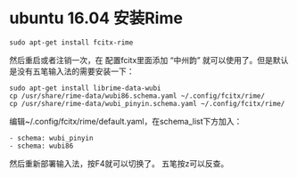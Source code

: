 # ubuntu 16.04 安装Rime

```
sudo apt-get install fcitx-rime
```

然后重启或者注销一次，在 配置fcitx里面添加 “中州韵” 就可以使用了。但是默认是没有五笔输入法的需要安装一下：

```
sudo apt-get install librime-data-wubi
cp /usr/share/rime-data/wubi86.schema.yaml ~/.config/fcitx/rime/
cp /usr/share/rime-data/wubi_pinyin.schema.yaml ~/.config/fcitx/rime/
```

编辑~/.config/fcitx/rime/default.yaml，在schema_list下方加入：

```
- schema: wubi_pinyin
- schema: wubi86
```

然后重新部署输入法，按F4就可以切换了。 五笔按z可以反查。